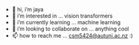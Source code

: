 - 👋 hi, i’m jaya
- 👀 i’m interested in ... vision transformers
- 🌱 i’m currently learning ... machine learning
- 💞️ i’m looking to collaborate on ... anything cool
- 📫 how to reach me ... csm5424@autuni.ac.nz :)

<!---
jayagascon/jayagascon is a ✨ special ✨ repository because its `README.md` (this file) appears on your GitHub profile.
You can click the Preview link to take a look at your changes.
--->
